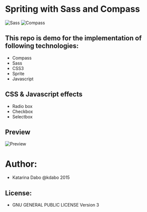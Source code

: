 Spriting with Sass and Compass
==========================

![Sass](https://rawgit.com/sass/node-sass/master/media/logo.svg) 
![Compass](http://dab1nmslvvntp.cloudfront.net/wp-content/uploads/2015/02/1423617056compass.png)

This repo is demo for the implementation of following technologies:
-----------------------------------------------------------------------

* Compass
* Sass
* CSS3
* Sprite
* Javascript

CSS & Javascript effects
-------------------------

* Radio box 
* Checkbox
* Selectbox

Preview
--------
![Preview](http://imagizer.imageshack.us/a/img905/1718/zgz5CD.png)

Author:
========
* Katarina Dabo @kdabo 2015

License: 
--------
* GNU GENERAL PUBLIC LICENSE Version 3